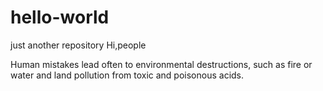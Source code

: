 # hello-world
just another repository
Hi,people

Human mistakes lead often to environmental destructions, such as fire or water and land pollution from toxic and poisonous acids.
